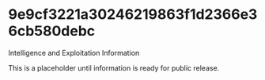 # 9e9cf3221a30246219863f1d2366e36cb580debc
Intelligence and Exploitation Information

This is a placeholder until information is ready for public release.
